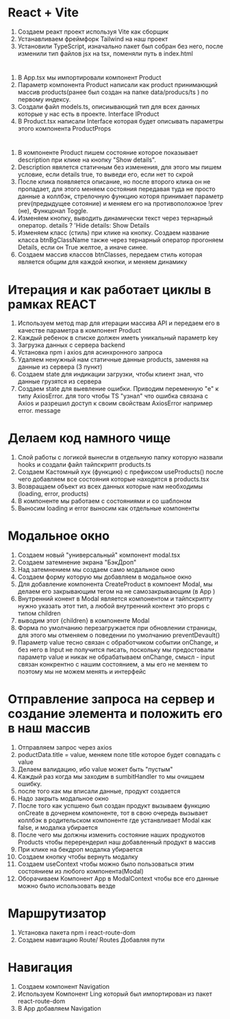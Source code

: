 # React + Vite

1. Создаем реакт проект используя Vite как сборщик
2. Устанавливаем фреймфорк Tailwind на наш проект
3. Установили TypeScript, изначально пакет был собран без него, после изменили тип файлов jsx на tsx, поменяли путь в index.html

# 

1. В Аpp.tsx мы импортировали компонент Product
2. Параметр компонента Product написали как product принимающий массив products(ранее был создан на папке data/producs/ts ) по первому индексу.
3. Cоздали  файл models.ts, описиывающий тип для всех данных которые у нас есть в проекте.  Interface IProduct
4. В Product.tsx написали Interface которая будет описывать параметры этого компонента ProductProps

#

1. В компоненте Product пишем состояние которое  показывает description при клике на кнопку "Show details".
2. Description явялется статичным без изменения, для этого мы пишем условие, если details true, то выведи его, если нет то скрой
3. После клика появляется описание, но после второго клика он не пропадает, для этого меняем состояния передавая туда не просто данные а коллбэк, стрелочную функцию которя принимает параметр prev(предыдущее сотояние) и меняем его на противоположное !prev (не), Функцонал Toggle.
4. Изменяем кнопку, выводить динамически текст через тернарный оператор. details ? 'Hide details: Show Details
5. Изменяем класс (стиль) при клике на кнопку. Создаем название класса btnBgClassName также через тернарный оператор прогоняем Details, если он True желтое, а иначе синее.
6. Создаем массив классов btnClasses, передаем стиль которая является общим для каждой кнопки, и меняем динамику 

# Итерация и как работает циклы в рамках REACT 

1. Используем метод map для итерации массива API и передаем его в качестве параметра в компонент Product
2. Каждый ребенок в списке должен иметь уникальный параметр key 
3. Загрузка данных с сервера backend
4. Установка npm i axios для асинхронного запроса
5. Удаляем ненужный нам статичные данные products, заменяя на данные из сервера (3 пункт)
6. Cоздаем state для индикации загрузки, чтобы клиент знал, что данные грузятся из сервера
7. Cоздаем state для выевление ошибки. Приводим переменную "e" к типу AxiosError. для того чтобы TS "узнал" что ошибка связана с Axios и разрешил доступ к своим свойствам AxiosError например error. message

# Делаем код намного чище

1. Слой работы с логикой вынесли в отдельную папку которую назвали hooks и создали файл тайпскрипт products.ts
2. Создаем Кастомный хук (функцию) с префиксом useProducts() после чего добавляем все состояния которые находятся в products.tsx 
3. Возвращаем объект из всех данных которые нам необходимы (loading, error, products)
4. В компоненте мы работаем с состояниями и со шаблоном 
5. Выносим  loading и error выносим как отдельные компоненты

# Модальное окно 

1. Cоздаем новый  "универсальный" компонент modal.tsx
2. Cоздаем затемнение экрана "БэкДроп"
3. Над затемнением мы создаем само модальное окно
4. Создаем форму которую мы добавляем в модальное окно
5. Для добавление компонента CreateProduct в компоент Modal, мы делаем его закрывающим тегом на не самозакрывающим (в App )
6. Внутренний конент в Modal является компонентом и тайпскрипту нужно указать этот тип, а любой внутренний контент это props с типом children 
7. выводим этот {children} в компоненте Modal
8. Форма по умолчанию перезагружается при обновлении страницы, для этого мы отменяем о поведении по умолчанию preventDevault()
9. Параметр value тесно связан с  обработчиком событии onChange, и без него в Input не получится писать, поскольку мы предостовали параметр value и никак не обрабатываем  onChange, смысл - input связан конкрентно с нашим состоянием, а мы его не меняем то поэтому мы не можем менять и интерфейс 

# Отправление запроса на сервер и создание элемента и положить его в наш массив

1. Отправляем запрос через axios
2. poductData.title = value, меняем поле title которое будет совпадать с value
3. Делаем валидацию, ибо value может быть "пустым" 
4. Каждый раз когда мы заходим в sumbitHandler то мы очищаем ошибку.
5. после того как мы вписали данные, продукт создается
6. Надо закрыть модальное окно
7. После того как успшено был создан продукт вызываем функцию onCreate в дочернем компоненте, тот в свою очередь вызывает коллбэк в родительском компоненте где устанвливает Modal как false, и модалка убирается
8. После чего мы должны изменить состояние наших продукотов Products чтобы перерендерил наш добавленный продукт в массив 
9. При клике на бекдроп модалка убирается
10. Создаем кнопку чтобы вернуть модалку 
11. Создаем useContext чтобы можно было пользоваться этим состоянием из любого компонента(Modal)
12. Оборачиваем Компонент App в ModalContext чтобы все его данные можно было использовать везде

# Маршрутизатор

1. Установка пакета npm i react-route-dom
2. Cоздаем навигацию Route/ Routes Добавляя пути

# Навигация

1. Создаем компонент Navigation 
2. Используем Компонент Ling который был импортирован из пакет react-route-dom
3. В App добавляем Navigation 



